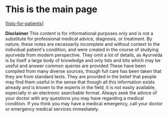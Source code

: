# This is the main page

[[lists-for-patients]]

**Disclaimer** 
This content is for informational purposes only and is not a substitute for professional medical advice, diagnosis, or treatment. 
By nature, these notes are necessarily incomplete and without context to the individual patient's condition, and were created in the course of studying ayurveda from modern perspective. They omit a lot of details, as Ayurveda is by itself a large body of knowledge and only tids and bits which may be useful and answer common queries are provided
These have been compiled from many diverse sources, though full care has been taken that they are from standard texts.
They are provided in the belief that people may find them useful in the sense that though all this information exists already and is known to the experts in the field, it is not easily available, especially in an electronic searchable format.
Always seek the advice of your doctor with any questions you may have regarding a medical condition. 
If you think you may have a medical emergency, call your doctor or emergency medical services immediately. 




[//begin]: # "Autogenerated link references for markdown compatibility"
[lists-for-patients]: lists-for-patients "Lists for Patients"
[//end]: # "Autogenerated link references"